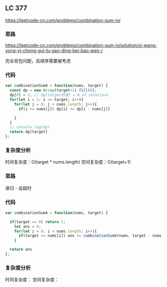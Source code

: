 ## LC 377

https://leetcode-cn.com/problems/combination-sum-iv/

### 思路

https://leetcode-cn.com/problems/combination-sum-iv/solution/xi-wang-yong-yi-chong-gui-lu-gao-ding-bei-bao-wen-/

完全背包问题，且顺序需要被考虑

### 代码

```JavaScript
var combinationSum4 = function(nums, target) {
  const dp = new Array(target+1).fill(0);
  dp[0] = 1; // dp[target的值] = # of solutions
  for(let i = 1; i <= target; i++){
    for(let j = 0; j < nums.length; j++){
      if(i >= nums[j]) dp[i] += dp[i - nums[j]]

    }
  }
  // console.log(dp)
  return dp[target]
};

```

### 复杂度分析

时间复杂度：O(target \* nums.length)
空间复杂度：O(target+1)

### 思路

递归 - 会超时

### 代码

```JavaScript
var combinationSum4 = function(nums, target) {

  if(target == 0) return 1;
    let ans = 0;
    for(let i = 0; i < nums.length; i++){
      if(target >= nums[i]) ans += combinationSum4(nums, target - nums[i])
    }

  return ans
};

```

### 复杂度分析

时间复杂度：
空间复杂度：
